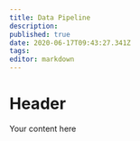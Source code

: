 ```yaml
---
title: Data Pipeline
description: 
published: true
date: 2020-06-17T09:43:27.341Z
tags: 
editor: markdown
---
```


# Header
Your content here